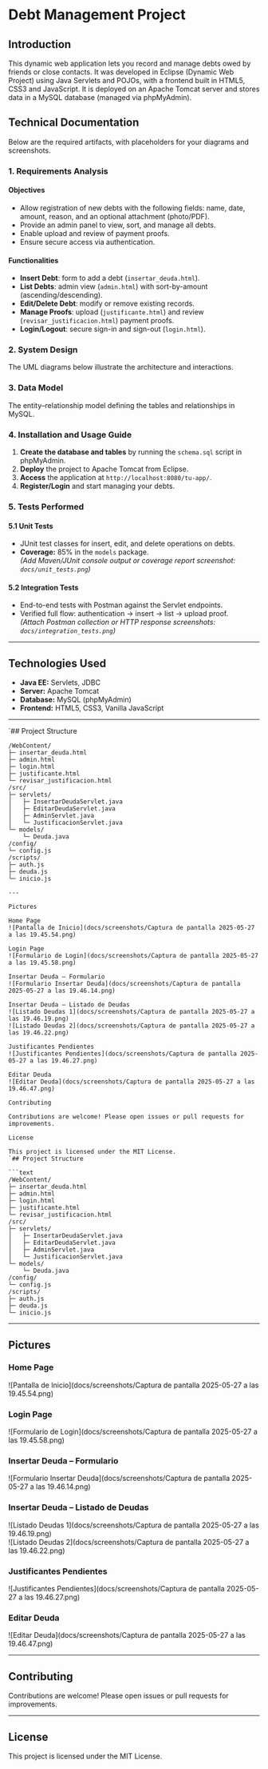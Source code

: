 # Debt Management Project

## Introduction
This dynamic web application lets you record and manage debts owed by friends or close contacts. It was developed in Eclipse (Dynamic Web Project) using Java Servlets and POJOs, with a frontend built in HTML5, CSS3 and JavaScript. It is deployed on an Apache Tomcat server and stores data in a MySQL database (managed via phpMyAdmin).

## Technical Documentation
Below are the required artifacts, with placeholders for your diagrams and screenshots.

### 1. Requirements Analysis
#### Objectives
- Allow registration of new debts with the following fields: name, date, amount, reason, and an optional attachment (photo/PDF).  
- Provide an admin panel to view, sort, and manage all debts.  
- Enable upload and review of payment proofs.  
- Ensure secure access via authentication.

#### Functionalities
- **Insert Debt**: form to add a debt (`insertar_deuda.html`).  
- **List Debts**: admin view (`admin.html`) with sort-by-amount (ascending/descending).  
- **Edit/Delete Debt**: modify or remove existing records.  
- **Manage Proofs**: upload (`justificante.html`) and review (`revisar_justificacion.html`) payment proofs.  
- **Login/Logout**: secure sign-in and sign-out (`login.html`).  

### 2. System Design
The UML diagrams below illustrate the architecture and interactions.

### 3. Data Model
The entity–relationship model defining the tables and relationships in MySQL.

### 4. Installation and Usage Guide

1. **Create the database and tables** by running the `schema.sql` script in phpMyAdmin.  
2. **Deploy** the project to Apache Tomcat from Eclipse.  
3. **Access** the application at `http://localhost:8080/tu-app/`.  
4. **Register/Login** and start managing your debts.

### 5. Tests Performed

#### 5.1 Unit Tests
- JUnit test classes for insert, edit, and delete operations on debts.  
- **Coverage:** 85% in the `models` package.  
*(Add Maven/JUnit console output or coverage report screenshot: `docs/unit_tests.png`)*

#### 5.2 Integration Tests
- End-to-end tests with Postman against the Servlet endpoints.  
- Verified full flow: authentication → insert → list → upload proof.  
*(Attach Postman collection or HTTP response screenshots: `docs/integration_tests.png`)*

---

## Technologies Used
- **Java EE:** Servlets, JDBC  
- **Server:** Apache Tomcat  
- **Database:** MySQL (phpMyAdmin)  
- **Frontend:** HTML5, CSS3, Vanilla JavaScript  

---

`## Project Structure
```text
/WebContent/
├─ insertar_deuda.html
├─ admin.html
├─ login.html
├─ justificante.html
└─ revisar_justificacion.html
/src/
├─ servlets/
│   ├─ InsertarDeudaServlet.java
│   ├─ EditarDeudaServlet.java
│   ├─ AdminServlet.java
│   └─ JustificacionServlet.java
└─ models/
    └─ Deuda.java
/config/
└─ config.js
/scripts/
├─ auth.js
├─ deuda.js
└─ inicio.js

---

Pictures

Home Page
![Pantalla de Inicio](docs/screenshots/Captura de pantalla 2025-05-27 a las 19.45.54.png)

Login Page
![Formulario de Login](docs/screenshots/Captura de pantalla 2025-05-27 a las 19.45.58.png)

Insertar Deuda – Formulario
![Formulario Insertar Deuda](docs/screenshots/Captura de pantalla 2025-05-27 a las 19.46.14.png)

Insertar Deuda – Listado de Deudas
![Listado Deudas 1](docs/screenshots/Captura de pantalla 2025-05-27 a las 19.46.19.png)
![Listado Deudas 2](docs/screenshots/Captura de pantalla 2025-05-27 a las 19.46.22.png)

Justificantes Pendientes
![Justificantes Pendientes](docs/screenshots/Captura de pantalla 2025-05-27 a las 19.46.27.png)

Editar Deuda
![Editar Deuda](docs/screenshots/Captura de pantalla 2025-05-27 a las 19.46.47.png)

Contributing

Contributions are welcome! Please open issues or pull requests for improvements.

License

This project is licensed under the MIT License.
`## Project Structure

```text
/WebContent/
├─ insertar_deuda.html
├─ admin.html
├─ login.html
├─ justificante.html
└─ revisar_justificacion.html
/src/
├─ servlets/
│   ├─ InsertarDeudaServlet.java
│   ├─ EditarDeudaServlet.java
│   ├─ AdminServlet.java
│   └─ JustificacionServlet.java
└─ models/
    └─ Deuda.java
/config/
└─ config.js
/scripts/
├─ auth.js
├─ deuda.js
└─ inicio.js
```

---

## Pictures

### Home Page  
![Pantalla de Inicio](docs/screenshots/Captura de pantalla 2025-05-27 a las 19.45.54.png)

### Login Page  
![Formulario de Login](docs/screenshots/Captura de pantalla 2025-05-27 a las 19.45.58.png)

### Insertar Deuda – Formulario  
![Formulario Insertar Deuda](docs/screenshots/Captura de pantalla 2025-05-27 a las 19.46.14.png)

### Insertar Deuda – Listado de Deudas  
![Listado Deudas 1](docs/screenshots/Captura de pantalla 2025-05-27 a las 19.46.19.png)  
![Listado Deudas 2](docs/screenshots/Captura de pantalla 2025-05-27 a las 19.46.22.png)

### Justificantes Pendientes  
![Justificantes Pendientes](docs/screenshots/Captura de pantalla 2025-05-27 a las 19.46.27.png)

### Editar Deuda  
![Editar Deuda](docs/screenshots/Captura de pantalla 2025-05-27 a las 19.46.47.png)

---

## Contributing
Contributions are welcome! Please open issues or pull requests for improvements.

---

## License
This project is licensed under the MIT License.
